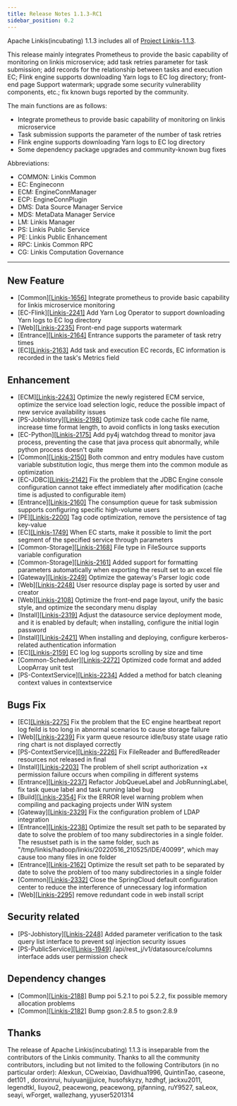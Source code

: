```yaml
---
title: Release Notes 1.1.3-RC1
sidebar_position: 0.2
---
```


Apache Linkis(incubating) 1.1.3 includes all of [Project Linkis-1.1.3](https://github.com/apache/incubator-linkis/projects/19).


This release mainly integrates Prometheus to provide the basic capability of monitoring on linkis microservice; add task retries parameter for task submission; add records for the relationship between tasks and execution EC; Flink engine supports downloading Yarn logs to EC log directory; front-end page Support watermark; upgrade some security vulnerability components, etc.; fix known bugs reported by the community.

The main functions are as follows:
* Integrate prometheus to provide basic capability of monitoring on linkis microservice
* Task submission supports the parameter of the number of task retries
* Flink engine supports downloading Yarn logs to EC log directory
* Some dependency package upgrades and community-known bug fixes

Abbreviations:
- COMMON: Linkis Common
- EC: Engineconn
- ECM: EngineConnManager
- ECP: EngineConnPlugin
- DMS: Data Source Manager Service
- MDS: MetaData Manager Service
- LM: Linkis Manager
- PS: Linkis Public Service
- PE: Linkis Public Enhancement
- RPC: Linkis Common RPC
- CG: Linkis Computation Governance
---
## New Feature
* \[Common][[Linkis-1656]](https://github.com/apache/incubator-linkis/issues/1656) Integrate prometheus to provide basic capability for linkis microservice monitoring
* \[EC-Flink][[Linkis-2241]](https://github.com/apache/incubator-linkis/pull/2241) Add Yarn Log Operator to support downloading Yarn logs to EC log directory
* \[Web][[Linkis-2235]](https://github.com/apache/incubator-linkis/issues/2108) Front-end page supports watermark
* \[Entrance][[Linkis-2164]](https://github.com/apache/incubator-linkis/pull/2164) Entrance supports the parameter of task retry times
* \[EC][[Linkis-2163]](https://github.com/apache/incubator-linkis/pull/2163) Add task and execution EC records, EC information is recorded in the task's Metrics field

## Enhancement
* \[ECM][[Linkis-2243]](https://github.com/apache/incubator-linkis/pull/2243) Optimize the newly registered ECM service, optimize the service load selection logic, reduce the possible impact of new service availability issues
* \[PS-Jobhistory][[Linkis-2198]](https://github.com/apache/incubator-linkis/pull/2198) Optimize task code cache file name, increase time format length, to avoid conflicts in long tasks execution
* \[EC-Python][[Linkis-2175]](https://github.com/apache/incubator-linkis/pull/2175) Add py4j watchdog thread to monitor java process, preventing the case that java process quit abnormally, while python process doesn't quite
* \[Common][[Linkis-2150]](https://github.com/apache/incubator-linkis/pull/2150) Both common and entry modules have custom variable substitution logic, thus merge them into the common module as optimization
* \[EC-JDBC][[Linkis-2142]](https://github.com/apache/incubator-linkis/pull/2142) Fix the problem that the JDBC Engine console configuration cannot take effect immediately after modification (cache time is adjusted to configurable item)
* \[Entrance][[Linkis-2160]](https://github.com/apache/incubator-linkis/pull/2160) The consumption queue for task submission supports configuring specific high-volume users
* \[PE][[Linkis-2200]](https://github.com/apache/incubator-linkis/pull/2200) Tag code optimization, remove the persistence of tag key-value
* \[EC][[Linkis-1749]](https://github.com/apache/incubator-linkis/issues/1749) When EC starts, make it possible to limit the port segment of the specified service through parameters
* \[Common-Storage][[Linkis-2168]](https://github.com/apache/incubator-linkis/pull/2168) File type in FileSource supports variable configuration
* \[Common-Storage][[Linkis-2161]](https://github.com/apache/incubator-linkis/pull/2161) Added support for formatting parameters automatically when exporting the result set to an excel file
* \[Gateway][[Linkis-2249]](https://github.com/apache/incubator-linkis/pull/2249) Optimize the gateway's Parser logic code
* \[Web][[Linkis-2248]](https://github.com/apache/incubator-linkis/pull/2248) User resource display page is sorted by user and creator
* \[Web][[Linkis-2108]](https://github.com/apache/incubator-linkis/issues/2108) Optimize the front-end page layout, unify the basic style, and optimize the secondary menu display
* \[Install][[Linkis-2319]](https://github.com/apache/incubator-linkis/pull/2319) Adjust the datasource service deployment mode, and it is enabled by default; when installing, configure the initial login password
* \[Install][[Linkis-2421]](https://github.com/apache/incubator-linkis/pull/2421) When installing and deploying, configure kerberos-related authentication information
* \[EC][[Linkis-2159]](https://github.com/apache/incubator-linkis/pull/2159) EC log log supports scrolling by size and time
* \[Common-Scheduler][[Linkis-2272]](https://github.com/apache/incubator-linkis/pull/2272) Optimized code format and added LoopArray unit test
* \[PS-ContextService][[Linkis-2234]](https://github.com/apache/incubator-linkis/pull/2234) Added a method for batch cleaning context values ​​in contextservice

## Bugs Fix
* \[EC][[Linkis-2275]](https://github.com/apache/incubator-linkis/pull/2275) Fix the problem that the EC engine heartbeat report log feild is too long in abnormal scenarios to cause storage failure
* \[Web][[Linkis-2239]](https://github.com/apache/incubator-linkis/pull/2239) Fix yarm queue resource idle/busy state usage ratio ring chart is not displayed correctly
* \[PS-ContextService][[Linkis-2226]](https://github.com/apache/incubator-linkis/pull/2226) Fix FileReader and BufferedReader resources not released in final
* \[Install][[Linkis-2203]](https://github.com/apache/incubator-linkis/pull/2203) The problem of shell script authorization +x permission failure occurs when compiling in different systems
* \[Entrance][[Linkis-2237]](https://github.com/apache/incubator-linkis/pull/2237) Refactor JobQueueLabel and JobRunningLabel, fix task queue label and task running label bug
* \[Build][[Linkis-2354]](https://github.com/apache/incubator-linkis/pull/2354) Fix the ERROR level warning problem when compiling and packaging projects under WIN system
* \[Gateway][[Linkis-2329]](https://github.com/apache/incubator-linkis/pull/2329) Fix the configuration problem of LDAP integration
* \[Entrance][[Linkis-2238]](https://github.com/apache/incubator-linkis/pull/2238) Optimize the result set path to be separated by date to solve the problem of too many subdirectories in a single folder. The resustset path is in the same folder, such as "/tmp/linkis/hadoop/linkis/20220516_210525/IDE/40099", which may cause too many files in one folder
* \[Entrance][[Linkis-2162]](https://github.com/apache/incubator-linkis/pull/2162) Optimize the result set path to be separated by date to solve the problem of too many subdirectories in a single folder
* \[Common][[Linkis-2332]](https://github.com/apache/incubator-linkis/pull/2332) Close the SpringCloud default configuration center to reduce the interference of unnecessary log information
* \[Web][[Linkis-2295]](https://github.com/apache/incubator-linkis/pull/2295) remove redundant code in web install script

## Security related
* \[PS-Jobhistory][[Linkis-2248]](https://github.com/apache/incubator-linkis/pull/2248) Added parameter verification to the task query list interface to prevent sql injection security issues
* \[PS-PublicService][[Linkis-1949]](https://github.com/apache/incubator-linkis/pull/2235) /api/rest_j/v1/datasource/columns interface adds user permission check

## Dependency changes
* \[Common][[Linkis-2188]](https://github.com/apache/incubator-linkis/pull/2188) Bump poi 5.2.1 to poi 5.2.2, fix possible memory allocation problems
* \[Common][[Linkis-2182]](https://github.com/apache/incubator-linkis/pull/2182) Bump gson:2.8.5 to gson:2.8.9

## Thanks
The release of Apache Linkis(incubating) 1.1.3 is inseparable from the contributors of the Linkis community. Thanks to all the community contributors, including but not limited to the following Contributors (in no particular order): Alexkun, CCweixiao, Davidhua1996, QuintinTao, caseone, det101 , doroxinrui, huiyuanjjjjuice, husofskyzy, hzdhgf, jackxu2011, legendtkl, liuyou2, peacewong, peacewong, pjfanning, ruY9527, saLeox, seayi, wForget, wallezhang, yyuser5201314